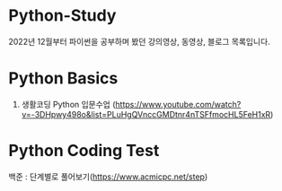 # Python-Study
2022년 12월부터 파이썬을 공부하며 봤던 강의영상, 동영상, 블로그 목록입니다.

# Python Basics
1. 생활코딩 Python 입문수업 (https://www.youtube.com/watch?v=-3DHpwy498o&list=PLuHgQVnccGMDtnr4nTSFfmocHL5FeH1xR)

# Python Coding Test
백준 : 단계별로 풀어보기(https://www.acmicpc.net/step)

